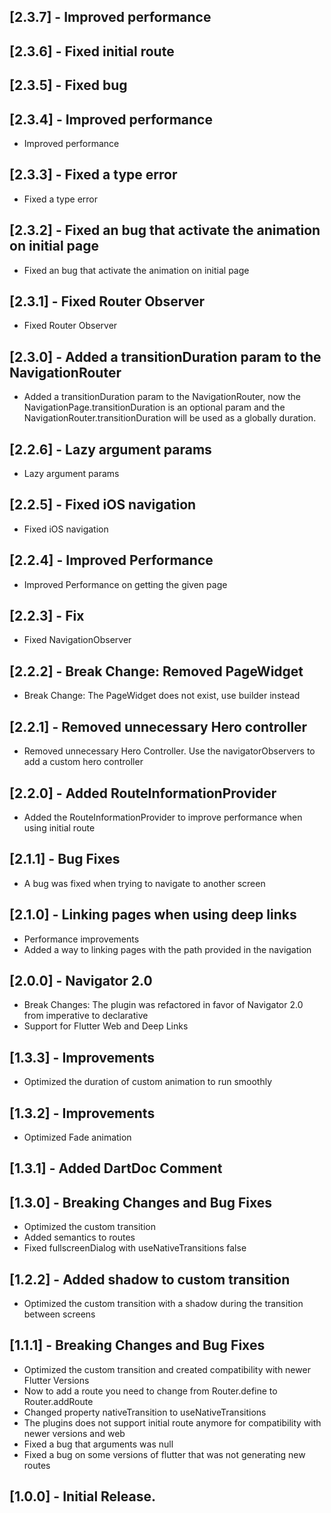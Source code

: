 ## [2.3.7] - Improved performance

## [2.3.6] - Fixed initial route

## [2.3.5] - Fixed bug

## [2.3.4] - Improved performance
* Improved performance

## [2.3.3] - Fixed a type error
* Fixed a type error

## [2.3.2] - Fixed an bug that activate the animation on initial page
* Fixed an bug that activate the animation on initial page

## [2.3.1] - Fixed Router Observer
* Fixed Router Observer

## [2.3.0] - Added a transitionDuration param to the NavigationRouter
* Added a transitionDuration param to the NavigationRouter, now the NavigationPage.transitionDuration
is an optional param and the NavigationRouter.transitionDuration will be used as a globally duration.

## [2.2.6] - Lazy argument params
* Lazy argument params

## [2.2.5] - Fixed iOS navigation
* Fixed iOS navigation

## [2.2.4] - Improved Performance
* Improved Performance on getting the given page

## [2.2.3] - Fix
* Fixed NavigationObserver

## [2.2.2] - Break Change: Removed PageWidget
* Break Change: The PageWidget does not exist, use builder instead

## [2.2.1] - Removed unnecessary Hero controller
* Removed unnecessary Hero Controller. Use the navigatorObservers to add a custom hero controller

## [2.2.0] - Added RouteInformationProvider
* Added the RouteInformationProvider to improve performance when using initial route

## [2.1.1] - Bug Fixes
* A bug was fixed when trying to navigate to another screen

## [2.1.0] - Linking pages when using deep links
* Performance improvements
* Added a way to linking pages with the path provided in the navigation

## [2.0.0] - Navigator 2.0
* Break Changes: The plugin was refactored in favor of Navigator 2.0 from imperative to declarative
* Support for Flutter Web and Deep Links

## [1.3.3] - Improvements
* Optimized the duration of custom animation to run smoothly

## [1.3.2] - Improvements
* Optimized Fade animation

## [1.3.1] - Added DartDoc Comment

## [1.3.0] - Breaking Changes and Bug Fixes
* Optimized the custom transition
* Added semantics to routes
* Fixed fullscreenDialog with useNativeTransitions false

## [1.2.2] - Added shadow to custom transition
* Optimized the custom transition with a shadow during the transition between screens

## [1.1.1] - Breaking Changes and Bug Fixes
* Optimized the custom transition and created compatibility with newer Flutter Versions
* Now to add a route you need to change from Router.define to Router.addRoute
* Changed property nativeTransition to useNativeTransitions
* The plugins does not support initial route anymore for compatibility with newer versions and web
* Fixed a bug that arguments was null
* Fixed a bug on some versions of flutter that was not generating new routes

## [1.0.0] - Initial Release.
